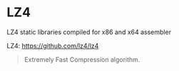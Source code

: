 # LZ4

LZ4 static libraries compiled for x86 and x64 assembler 

LZ4: https://github.com/lz4/lz4

> Extremely Fast Compression algorithm.
>

